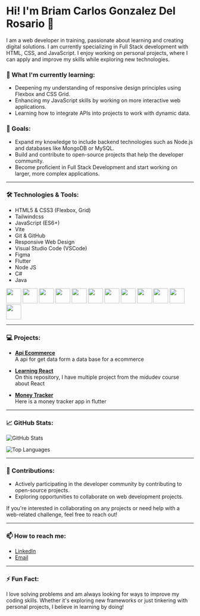 # Hi! I'm Briam Carlos Gonzalez Del Rosario 👋

I am a web developer in training, passionate about learning and creating digital solutions. I am currently specializing in Full Stack development with HTML, CSS, and JavaScript. I enjoy working on personal projects, where I can apply and improve my skills while exploring new technologies.

### 🌱 What I'm currently learning:
- Deepening my understanding of responsive design principles using Flexbox and CSS Grid.
- Enhancing my JavaScript skills by working on more interactive web applications.
- Learning how to integrate APIs into projects to work with dynamic data.

### 🚀 Goals:
- Expand my knowledge to include backend technologies such as Node.js and databases like MongoDB or MySQL.
- Build and contribute to open-source projects that help the developer community.
- Become proficient in Full Stack Development and start working on larger, more complex applications.

---

### 🛠️ Technologies & Tools:
- HTML5 & CSS3 (Flexbox, Grid)
- Tailwindcss
- JavaScript (ES6+)
- Vite
- Git & GitHub
- Responsive Web Design
- Visual Studio Code (VSCode)
- Figma
- Flutter
- Node JS
- C#
- Java

<img src="https://cdn.jsdelivr.net/gh/devicons/devicon/icons/html5/html5-original.svg" width="40px" /> <img src="https://cdn.jsdelivr.net/gh/devicons/devicon/icons/css3/css3-original.svg" width="40px" /> <img src="https://cdn.jsdelivr.net/gh/devicons/devicon/icons/javascript/javascript-original.svg" width="40px" /> <img src="https://cdn.jsdelivr.net/gh/devicons/devicon/icons/git/git-original.svg" width="40px" /> <img src="https://logospng.org/download/figma/figma-4096.png" width="40px" /> <img src="https://upload.wikimedia.org/wikipedia/commons/thumb/d/d5/Tailwind_CSS_Logo.svg/1024px-Tailwind_CSS_Logo.svg.png?20230715030042" width="40px" /> <img src="https://cdn.jsdelivr.net/gh/devicons/devicon@latest/icons/vitejs/vitejs-original.svg" width="40px" /> <img src="https://iconape.com/wp-content/png_logo_vector/flutter-logo.png" width="40px" /> <img src="https://cdn4.iconfinder.com/data/icons/logos-and-brands/512/233_Node_Js_logo-1024.png" width="40px" /> <img src="https://cdn4.iconfinder.com/data/icons/logos-and-brands/512/233_Node_Js_logo-1024.png" width="40px" /> <img src="" width="40px" /> <img src="https://iconape.com/java-3-logo-icon-svg-png.html" width="40px" />

---

### 💻 Projects:

- **[Api Ecommerce](https://github.com/Briamco/ecommerce-API)**  
  A api for get data form a data base for a ecommerce

- **[Learning React](https://github.com/Briamco?tab=repositories)**  
  On this repository, I have multiple project from the midudev course about React

- **[Money Tracker](https://github.com/Briamco/money_tracker)**  
  Here is a money tracker app in flutter

---

### 📈 GitHub Stats:
![GitHub Stats](https://github-readme-stats.vercel.app/api?username=briamco&show_icons=true&theme=radical)

![Top Languages](https://github-readme-stats.vercel.app/api/top-langs/?username=briamco&layout=compact&theme=radical)

---

### 🤝 Contributions:
- Actively participating in the developer community by contributing to open-source projects.
- Exploring opportunities to collaborate on web development projects.
  
If you're interested in collaborating on any projects or need help with a web-related challenge, feel free to reach out!

---

### 📫 How to reach me:

- [LinkedIn](https://www.linkedin.com/in/briam-carlos-gonzalez-del-rosario-9490bb211/)
- [Email](mailto:gbriam754@gmail.com)

---

### ⚡ Fun Fact:
I love solving problems and am always looking for ways to improve my coding skills. Whether it's exploring new frameworks or just tinkering with personal projects, I believe in learning by doing!
